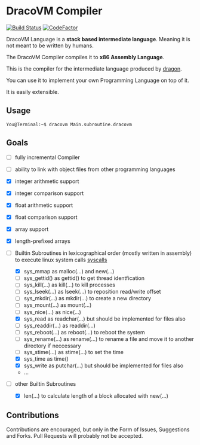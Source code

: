 # DracoVM Compiler

[![Build Status](https://travis-ci.org/pointbazaar/dracovm-compiler.svg?branch=master)](https://travis-ci.org/pointbazaar/dracovm-compiler)
[![CodeFactor](https://www.codefactor.io/repository/github/pointbazaar/dracovm-compiler/badge)](https://www.codefactor.io/repository/github/pointbazaar/dracovm-compiler)

DracoVM Language is a **stack based intermediate language**. Meaning it is not meant to be written by humans.

The DracoVM Compiler compiles it to  **x86 Assembly Language**.

This is the compiler for the intermediate language produced by [dragon](https://github.com/pointbazaar/dragon/).

You can use it to implement your own Programming Language on top of it.

It is easily extensible. 

## Usage

```console
You@Terminal:~$ dracovm Main.subroutine.dracovm
```

## Goals

- [ ] fully incremental Compiler
- [ ] ability to link with object files from other programming languages

- [x] integer arithmetic support
- [x] integer comparison support

- [x] float arithmetic support
- [x] float comparison support

- [x] array support
- [x] length-prefixed arrays

- [ ] Builtin Subroutines in lexicographical order (mostly written in assembly) to execute linux system calls [syscalls](http://man7.org/linux/man-pages/man2/syscalls.2.html)
  - [x] sys_mmap as malloc(...) and new(...)
  - [ ] sys_gettid() as gettid() to get thread identfication
  - [ ] sys_kill(...) as kill(...) to kill processes
  - [ ] sys_lseek(...) as lseek(...) to reposition read/write offset
  - [ ] sys_mkdir(...) as mkdir(...) to create a new directory
  - [ ] sys_mount(...) as mount(...) 
  - [ ] sys_nice(...) as nice(...)
  - [x] sys_read as readchar(...) but should be implemented for files also
  - [ ] sys_readdir(...) as readdir(...)
  - [ ] sys_reboot(...) as reboot(...) to reboot the system
  - [ ] sys_rename(...) as rename(...) to rename a file and move it to another directory if neccessary
  - [ ] sys_stime(...) as stime(...) to set the time
  - [x] sys_time as time()
  - [x] sys_write as putchar(...) but should be implemented for files also
  - ...

- [ ] other Builtin Subroutines
  - [x] len(...) to calculate length of a block allocated with new(...)
## Contributions

Contributions are encouraged, but only in the Form of Issues, Suggestions and Forks. Pull Requests will probably not be accepted.
